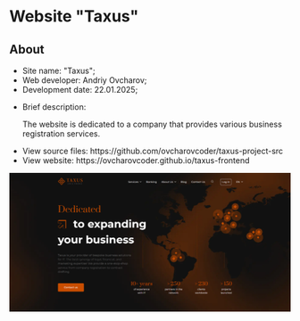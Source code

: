 <h1>Website "Taxus"</h1>
<h2>About</h2>
<ul>
  <li>Site name: "Taxus";</li>
  <li>Web developer: Andriy Ovcharov;</li>
  <li>Development date: 22.01.2025;</li>
  <li>
    <p>Brief description:</p>
    <p>The website is dedicated to a company that provides various business registration services.</p>
  </li>
  <li>View source files: https://github.com/ovcharovcoder/taxus-project-src</li>
  <li>View website: https://ovcharovcoder.github.io/taxus-frontend</li>
</ul>

<img src="Screenshot.png" alt="screensot">
